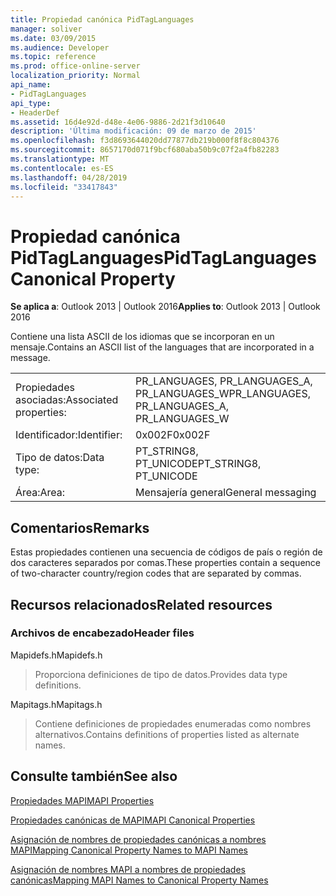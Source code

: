```yaml
---
title: Propiedad canónica PidTagLanguages
manager: soliver
ms.date: 03/09/2015
ms.audience: Developer
ms.topic: reference
ms.prod: office-online-server
localization_priority: Normal
api_name:
- PidTagLanguages
api_type:
- HeaderDef
ms.assetid: 16d4e92d-d48e-4e06-9886-2d21f3d10640
description: 'Última modificación: 09 de marzo de 2015'
ms.openlocfilehash: f3d8693644020dd77877db219b000f8f8c804376
ms.sourcegitcommit: 8657170d071f9bcf680aba50b9c07f2a4fb82283
ms.translationtype: MT
ms.contentlocale: es-ES
ms.lasthandoff: 04/28/2019
ms.locfileid: "33417843"
---
```

# <a name="pidtaglanguages-canonical-property"></a><span data-ttu-id="e52ca-103">Propiedad canónica PidTagLanguages</span><span class="sxs-lookup"><span data-stu-id="e52ca-103">PidTagLanguages Canonical Property</span></span>

  
  
<span data-ttu-id="e52ca-104">**Se aplica a**: Outlook 2013 | Outlook 2016</span><span class="sxs-lookup"><span data-stu-id="e52ca-104">**Applies to**: Outlook 2013 | Outlook 2016</span></span> 
  
<span data-ttu-id="e52ca-105">Contiene una lista ASCII de los idiomas que se incorporan en un mensaje.</span><span class="sxs-lookup"><span data-stu-id="e52ca-105">Contains an ASCII list of the languages that are incorporated in a message.</span></span> 
  
|||
|:-----|:-----|
|<span data-ttu-id="e52ca-106">Propiedades asociadas:</span><span class="sxs-lookup"><span data-stu-id="e52ca-106">Associated properties:</span></span>  <br/> |<span data-ttu-id="e52ca-107">PR_LANGUAGES, PR_LANGUAGES_A, PR_LANGUAGES_W</span><span class="sxs-lookup"><span data-stu-id="e52ca-107">PR_LANGUAGES, PR_LANGUAGES_A, PR_LANGUAGES_W</span></span>  <br/> |
|<span data-ttu-id="e52ca-108">Identificador:</span><span class="sxs-lookup"><span data-stu-id="e52ca-108">Identifier:</span></span>  <br/> |<span data-ttu-id="e52ca-109">0x002F</span><span class="sxs-lookup"><span data-stu-id="e52ca-109">0x002F</span></span>  <br/> |
|<span data-ttu-id="e52ca-110">Tipo de datos:</span><span class="sxs-lookup"><span data-stu-id="e52ca-110">Data type:</span></span>  <br/> |<span data-ttu-id="e52ca-111">PT_STRING8, PT_UNICODE</span><span class="sxs-lookup"><span data-stu-id="e52ca-111">PT_STRING8, PT_UNICODE</span></span>  <br/> |
|<span data-ttu-id="e52ca-112">Área:</span><span class="sxs-lookup"><span data-stu-id="e52ca-112">Area:</span></span>  <br/> |<span data-ttu-id="e52ca-113">Mensajería general</span><span class="sxs-lookup"><span data-stu-id="e52ca-113">General messaging</span></span>  <br/> |
   
## <a name="remarks"></a><span data-ttu-id="e52ca-114">Comentarios</span><span class="sxs-lookup"><span data-stu-id="e52ca-114">Remarks</span></span>

<span data-ttu-id="e52ca-115">Estas propiedades contienen una secuencia de códigos de país o región de dos caracteres separados por comas.</span><span class="sxs-lookup"><span data-stu-id="e52ca-115">These properties contain a sequence of two-character country/region codes that are separated by commas.</span></span> 
  
## <a name="related-resources"></a><span data-ttu-id="e52ca-116">Recursos relacionados</span><span class="sxs-lookup"><span data-stu-id="e52ca-116">Related resources</span></span>

### <a name="header-files"></a><span data-ttu-id="e52ca-117">Archivos de encabezado</span><span class="sxs-lookup"><span data-stu-id="e52ca-117">Header files</span></span>

<span data-ttu-id="e52ca-118">Mapidefs.h</span><span class="sxs-lookup"><span data-stu-id="e52ca-118">Mapidefs.h</span></span>
  
> <span data-ttu-id="e52ca-119">Proporciona definiciones de tipo de datos.</span><span class="sxs-lookup"><span data-stu-id="e52ca-119">Provides data type definitions.</span></span>
    
<span data-ttu-id="e52ca-120">Mapitags.h</span><span class="sxs-lookup"><span data-stu-id="e52ca-120">Mapitags.h</span></span>
  
> <span data-ttu-id="e52ca-121">Contiene definiciones de propiedades enumeradas como nombres alternativos.</span><span class="sxs-lookup"><span data-stu-id="e52ca-121">Contains definitions of properties listed as alternate names.</span></span>
    
## <a name="see-also"></a><span data-ttu-id="e52ca-122">Consulte también</span><span class="sxs-lookup"><span data-stu-id="e52ca-122">See also</span></span>



[<span data-ttu-id="e52ca-123">Propiedades MAPI</span><span class="sxs-lookup"><span data-stu-id="e52ca-123">MAPI Properties</span></span>](mapi-properties.md)
  
[<span data-ttu-id="e52ca-124">Propiedades canónicas de MAPI</span><span class="sxs-lookup"><span data-stu-id="e52ca-124">MAPI Canonical Properties</span></span>](mapi-canonical-properties.md)
  
[<span data-ttu-id="e52ca-125">Asignación de nombres de propiedades canónicas a nombres MAPI</span><span class="sxs-lookup"><span data-stu-id="e52ca-125">Mapping Canonical Property Names to MAPI Names</span></span>](mapping-canonical-property-names-to-mapi-names.md)
  
[<span data-ttu-id="e52ca-126">Asignación de nombres MAPI a nombres de propiedades canónicas</span><span class="sxs-lookup"><span data-stu-id="e52ca-126">Mapping MAPI Names to Canonical Property Names</span></span>](mapping-mapi-names-to-canonical-property-names.md)

